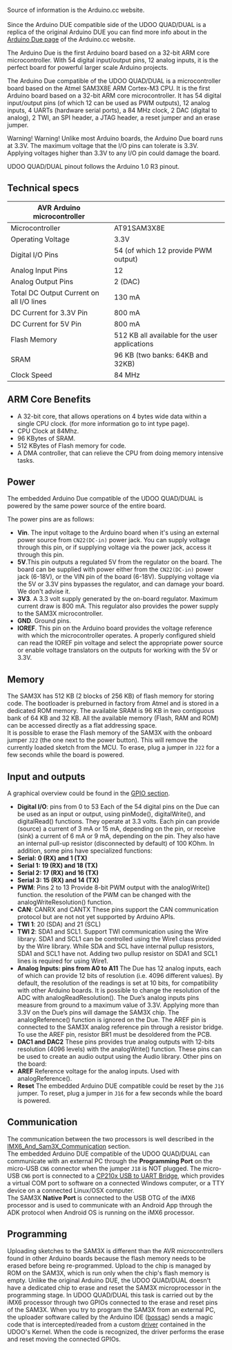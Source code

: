 Source of information is the Arduino.cc website.
<br />
<br />
Since the Arduino DUE compatible side of the UDOO QUAD/DUAL is a replica of the original Arduino DUE you can find more info about in the [Arduino Due page](https://www.arduino.cc/en/Main/ArduinoBoardDue) of the Arduino.cc website.


The Arduino Due is the first Arduino board based on a 32-bit ARM core microcontroller. With 54 digital input/output pins, 12 analog inputs, it is the perfect board for powerful larger scale Arduino projects.

The Arduino Due compatible of the UDOO QUAD/DUAL is a microcontroller board based on the Atmel SAM3X8E ARM Cortex-M3 CPU. It is the first Arduino board based on a 32-bit ARM core microcontroller. It has 54 digital input/output pins (of which 12 can be used as PWM outputs), 12 analog inputs, 4 UARTs (hardware serial ports), a 84 MHz clock, 2 DAC (digital to analog), 2 TWI, an SPI header, a JTAG header, a reset jumper and an erase jumper.

<div class="alert alert-warning" role="alert">
  <span class="label label-warning">Warning!</span>
  <span class="sr-only">Warning!</span>
  Unlike most Arduino boards, the Arduino Due board runs at 3.3V. The maximum voltage that the I/O pins can tolerate is 3.3V. Applying voltages higher than 3.3V to any I/O pin could damage the board.
</div>


UDOO QUAD/DUAL pinout follows the Arduino 1.0 R3 pinout.


## Technical specs

| AVR Arduino microcontroller              |                                                |
|------------------------------------------|------------------------------------------------|
| Microcontroller	                         | AT91SAM3X8E                                    |
| Operating Voltage	                       | 3.3V                                           |
| Digital I/O Pins	                       | 54 (of which 12 provide PWM output)            |
| Analog Input Pins	                       | 12                                             |
| Analog Output Pins                       | 2 (DAC)                                        |
| Total DC Output Current on all I/O lines | 130 mA                                         |
| DC Current for 3.3V Pin	                 | 800 mA                                         |
| DC Current for 5V Pin	                   | 800 mA                                         |
| Flash Memory	                           | 512 KB all available for the user applications |
| SRAM                                     | 96 KB (two banks: 64KB and 32KB)               |
| Clock Speed	                             | 84 MHz                                         |

## ARM Core Benefits

* A 32-bit core, that allows operations on 4 bytes wide data within a single CPU clock. (for more information  go to int type page).
* CPU Clock at 84Mhz.
* 96 KBytes of SRAM.
* 512 KBytes of Flash memory for code.
* A DMA controller, that can relieve the CPU from doing memory intensive tasks.


## Power

The embedded Arduino Due compatible of the UDOO QUAD/DUAL is powered by the same power source of the entire board.

The power pins are as follows:
* **Vin**. The input voltage to the Arduino board when it's using an external power source from `CN22(DC-in)` power jack. You can supply voltage through this pin, or if supplying voltage via the power jack, access it through this pin.
* **5V**.This pin outputs a regulated 5V from the regulator on the board. The board can be supplied with power either from the `CN22(DC-in)` power jack (6-18V), or the VIN pin of the board (6-18V). Supplying voltage via the 5V or 3.3V pins bypasses the regulator, and can damage your board. We don't advise it.
* **3V3**. A 3.3 volt supply generated by the on-board regulator. Maximum current draw is 800 mA. This regulator also provides the power supply to the SAM3X microcontroller.
* **GND**. Ground pins.
* **IOREF**. This pin on the Arduino board provides the voltage reference with which the microcontroller operates. A properly configured shield can read the IOREF pin voltage and select the appropriate power source or enable voltage translators on the outputs for working with the 5V or 3.3V.

## Memory

The SAM3X has 512 KB (2 blocks of 256 KB) of flash memory for storing code. The bootloader is preburned in factory from Atmel and is stored in a dedicated ROM memory. The available SRAM is 96 KB in two contiguous bank of 64 KB and 32 KB. All the available memory (Flash, RAM and ROM) can be accessed directly as a flat addressing space.
<br />
It is possible to erase the Flash memory of the SAM3X with the onboard jumper `J22` (the one next to the power button). This will remove the currently loaded sketch from the MCU. To erase, plug a jumper in `J22` for a few seconds while the board is powered.

## Input and outputs

A graphical overview could be found in the [GPIO section](../Hardware_\&_Accessories/GPIO_Pinout.html).

* **Digital I/O**: pins from 0 to 53
Each of the 54 digital pins on the Due can be used as an input or output, using pinMode(), digitalWrite(), and digitalRead() functions. They operate at 3.3 volts. Each pin can provide (source) a current of 3 mA or 15 mA, depending on the pin, or receive (sink) a current of 6 mA or 9 mA, depending on the pin. They also have an internal pull-up resistor (disconnected by default) of 100 KOhm. In addition, some pins have specialized functions:
* **Serial: 0 (RX) and 1 (TX)**
* **Serial 1: 19 (RX) and 18 (TX)**
* **Serial 2: 17 (RX) and 16 (TX)**
* **Serial 3: 15 (RX) and 14 (TX)**
* **PWM**: Pins 2 to 13
Provide 8-bit PWM output with the analogWrite() function. the resolution of the PWM can be changed with the analogWriteResolution() function.
* **CAN**: CANRX and CANTX
These pins support the CAN communication protocol but are not not yet supported by Arduino APIs.
* **TWI 1**: 20 (SDA) and 21 (SCL)
* **TWI 2**: SDA1 and SCL1.
Support TWI communication using the Wire library. SDA1 and SCL1 can be controlled using the Wire1 class provided by the Wire library. While SDA and SCL have internal pullup resistors, SDA1 and SCL1 have not. Adding two pullup resistor on SDA1 and SCL1 lines is required for using Wire1.
* **Analog Inputs: pins from A0 to A11**
The Due has 12 analog inputs, each of which can provide 12 bits of resolution (i.e. 4096 different values). By default, the resolution of the readings is set at 10 bits, for compatibility with other Arduino boards. It is possible to change the resolution of the ADC with analogReadResolution(). The Due’s analog inputs pins measure from ground to a maximum value of 3.3V. Applying more than 3.3V on the Due’s pins will damage the SAM3X chip. The analogReference() function is ignored on the Due.
The AREF pin is connected to the SAM3X analog reference pin through a resistor bridge. To use the AREF pin, resistor BR1 must be desoldered from the PCB.
* **DAC1 and DAC2**
These pins provides true analog outputs with 12-bits resolution (4096 levels) with the analogWrite() function. These pins can be used to create an audio output using the Audio library.
Other pins on the board:
* **AREF**
Reference voltage for the analog inputs. Used with analogReference().
* **Reset**
The embedded Arduino DUE compatible could be reset by the `J16` jumper. To reset, plug a jumper in `J16` for a few seconds while the board is powered.


## Communication

The communication between the two processors is well described in the [IMX6_And_Sam3X_Communication](../Hardware_\&_Accessories/IMX6_And_Sam3X_Communication.html) section.
<br />
The embedded Arduino DUE compatible of the UDOO QUAD/DUAL can communicate with an external PC through the **Programming Port** on the micro-USB `CN6` connector when the jumper `J18` is NOT plugged.
The micro-USB `CN6` port is connected to a [CP210x USB to UART Bridge](http://www.silabs.com/products/mcu/pages/usbtouartbridgevcpdrivers.aspx), which provides a virtual COM port to software on a connected Windows computer, or a TTY device on a connected Linux/OSX computer.
<br/>
The SAM3X **Native Port** is connected to the USB OTG of the iMX6 processor and is used to communicate with an Android App through the ADK protocol when Android OS is running on the iMX6 processor.

## Programming

Uploading sketches to the SAM3X is different than the AVR microcontrollers found in other Arduino boards because the flash memory needs to be erased before being re-programmed. Upload to the chip is managed by ROM on the SAM3X, which is run only when the chip's flash memory is empty.
Unlike the original Arduino DUE, the UDOO QUAD/DUAL doesn't have a dedicated chip to erase and reset the SAM3X microprocessor in the programming stage.
In UDOO QUAD/DUAL this task is carried out by the iMX6 processor through two GPIOs connected to the erase and reset pins of the SAM3X.
When you try to program the SAM3X from an external PC, the uploader software called by the Arduino IDE ([bossac](https://github.com/UDOOboard/bossac)) sends a magic code that is intercepted/readed from a custom [driver](https://github.com/UDOOboard/linux_kernel/blob/3.14-1.0.x-udoo/drivers/misc/udoo_ard.c) contained in the UDOO's Kernel. When the code is recognized, the driver performs the erase and reset moving the connected GPIOs.
